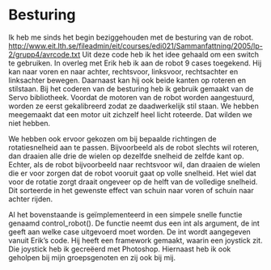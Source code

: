 Besturing
=====

Ik heb me sinds het begin beziggehouden met de besturing van de robot. 
http://www.eit.lth.se/fileadmin/eit/courses/edi021/Sammanfattning/2005/lp-2/grupp4/avrcode.txt
Uit deze code heb ik het idee gehaald om een switch te gebruiken. 
In overleg met Erik heb ik aan de robot 9 cases toegekend. Hij kan naar voren en naar achter, rechtsvoor, linksvoor, rechtsachter en linksachter bewegen. Daarnaast kan hij ook beide kanten op roteren en stilstaan. Bij het coderen van de besturing heb ik gebruik gemaakt van de Servo bibliotheek.  Voordat de motoren van de robot worden aangestuurd, worden ze eerst gekalibreerd zodat ze daadwerkelijk stil staan. We hebben meegemaakt dat een motor uit zichzelf heel licht roteerde. Dat wilden we niet hebben.

We hebben ook ervoor gekozen om bij bepaalde richtingen de rotatiesnelheid aan te passen. Bijvoorbeeld als de robot slechts wil roteren, dan draaien alle drie de wielen op dezelfde snelheid de zelfde kant op. Echter, als de robot bijvoorbeeld naar rechtsvoor wil, dan draaien de wielen die er voor zorgen dat de robot vooruit gaat op volle snelheid. Het wiel dat voor de rotatie zorgt draait ongeveer op de helft van de volledige snelheid. Dit sorteerde in het gewenste effect van schuin naar voren of schuin naar achter rijden. 

Al het bovenstaande is geïmplementeerd in een simpele snelle functie genaamd control_robot(). De functie neemt dus een int als argument, de int geeft aan welke case uitgevoerd moet worden. De int wordt aangegeven vanuit Erik’s code. Hij heeft een framework gemaakt, waarin een joystick zit. Die joystick heb ik gecreëerd met Photoshop. Hiernaast heb ik ook geholpen bij mijn groepsgenoten en zij ook bij mij.
